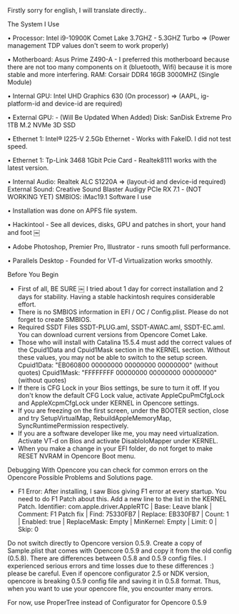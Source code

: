 Firstly sorry for english, I will translate directly..

The System I Use

• Processor: Intel i9-10900K Comet Lake 3.7GHZ - 5.3GHZ Turbo => (Power management TDP values ​​don't seem to work properly)

• Motherboard: Asus Prime Z490-A - I preferred this motherboard because there are not too many components on it (bluetooth, Wifi) because it is more stable and more interfering.
RAM: Corsair DDR4 16GB 3000MHZ (Single Module)

• Internal GPU: Intel UHD Graphics 630 (On processor) => (AAPL, ig-platform-id and device-id are required)

• External GPU: - (Will Be Updated When Added)
Disk: SanDisk Extreme Pro 1TB M.2 NVMe 3D SSD

• Ethernet 1: Intel® I225-V 2.5Gb Ethernet - Works with FakeID. I did not test speed.

• Ethernet 1: Tp-Link 3468 1Gbit Pcie Card - Realtek8111 works with the latest version.

• Internal Audio: Realtek ALC S1220A => (layout-id and device-id required)
External Sound: Creative Sound Blaster Audigy PCIe RX 7.1 - (NOT WORKING YET)
SMBIOS: iMac19.1
Software I use

• Installation was done on APFS file system.

• Hackintool - See all devices, disks, GPU and patches in short, your hand and foot ￼

• Adobe Photoshop, Premier Pro, Illustrator - runs smooth full performance.

• Parallels Desktop - Founded for VT-d Virtualization works smoothly.

Before You Begin
* First of all, BE SURE ￼ I tried about 1 day for correct installation and 2 days for stability. Having a stable hackintosh requires considerable effort.
* There is no SMBIOS information in EFI / OC / Config.plist. Please do not forget to create SMBIOS.
* Required SSDT Files SSDT-PLUG.aml, SSDT-AWAC.aml, SSDT-EC.aml. You can download current versions from Opencore Comet Lake.
* Those who will install with Catalina 15.5.4 must add the correct values ​​of the Cpuid1Data and Cpuid1Mask section in the KERNEL section. Without these values, you may not be able to switch to the setup screen.
Cpuid1Data: "EB060800 00000000 00000000 00000000" (without quotes)
Cpuid1Mask: "FFFFFFFF 00000000 00000000 00000000" (without quotes)
* If there is CFG Lock in your Bios settings, be sure to turn it off. If you don't know the default CFG Lock value, activate AppleCpuPmCfgLock and AppleXcpmCfgLock under KERNEL in Opencore settings.
* If you are freezing on the first screen, under the BOOTER section, close and try SetupVirtualMap, RebuildAppleMemoryMap, SyncRuntimePermission respectively.
* If you are a software developer like me, you may need virtualization. Activate VT-d on Bios and activate DisabloIoMapper under KERNEL.
* When you make a change in your EFI folder, do not forget to make RESET NVRAM in Opencore Boot menu.

Debugging
With Opencore you can check for common errors on the Opencore Possible Problems and Solutions page.

* F1 Error: After installing, I saw Bios giving F1 error at every startup. You need to do F1 Patch about this. Add a new line to the list in the KERNEL Patch.
Identifier: com.apple.driver.AppleRTC | Base: Leave blank | Comment: F1 Patch fix | Find: 75330FB7 | Replace: EB330FB7 | Count: 1 | Enabled: true | ReplaceMask: Empty | MinKernel: Empty | Limit: 0 | Skip: 0

Do not switch directly to Opencore version 0.5.9. Create a copy of Sample.plist that comes with Opencore 0.5.9 and copy it from the old config (0.5.8). There are differences between 0.5.8 and 0.5.9 config files. I experienced serious errors and time losses due to these differences :) please be careful. Even if opencore configurator 2.5 or NDK version, opencore is breaking 0.5.9 config file and saving it in 0.5.8 format. Thus, when you want to use your opencore file, you encounter many errors.

For now, use ProperTree instead of Configurator for Opencore 0.5.9
